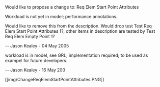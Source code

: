 Would like to propose a change to: Req Elem Start Point Attributes

Workload is not yet in model; performance annotations.

Would like to remove this from the description. Would drop test Test Req Elem Start Point Attributes 1?, other items in description are tested by Test Req Elem Empty Point 1?

-- Jason Kealey - 04 May 2005

workload is in model, see GRL; implementation required; to be used as exampel for future developers.

-- Jason Kealey - 16 May 200

[[img/ChangeReqElemStartPointAttributes.PNG]]